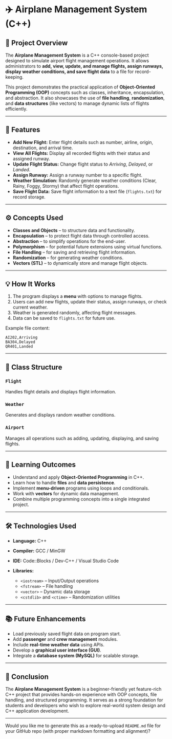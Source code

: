 # ✈️ Airplane Management System (C++)

## 📝 Project Overview

The **Airplane Management System** is a C++ console-based project designed to simulate airport flight management operations. It allows administrators to **add, view, update, and manage flights, assign runways, display weather conditions, and save flight data** to a file for record-keeping.

This project demonstrates the practical application of **Object-Oriented Programming (OOP)** concepts such as classes, inheritance, encapsulation, and abstraction. It also showcases the use of **file handling**, **randomization**, and **data structures** (like vectors) to manage dynamic lists of flights efficiently.

---

## 🚀 Features

* **Add New Flight:** Enter flight details such as number, airline, origin, destination, and arrival time.
* **View All Flights:** Display all recorded flights with their status and assigned runway.
* **Update Flight Status:** Change flight status to *Arriving*, *Delayed*, or *Landed*.
* **Assign Runway:** Assign a runway number to a specific flight.
* **Weather Simulation:** Randomly generate weather conditions (Clear, Rainy, Foggy, Stormy) that affect flight operations.
* **Save Flight Data:** Save flight information to a text file (`flights.txt`) for record storage.

---

## ⚙️ Concepts Used

* **Classes and Objects** – to structure data and functionality.
* **Encapsulation** – to protect flight data through controlled access.
* **Abstraction** – to simplify operations for the end-user.
* **Polymorphism** – for potential future extensions using virtual functions.
* **File Handling** – for saving and retrieving flight information.
* **Randomization** – for generating weather conditions.
* **Vectors (STL)** – to dynamically store and manage flight objects.

---

## 💡 How It Works

1. The program displays a **menu** with options to manage flights.
2. Users can add new flights, update their status, assign runways, or check current weather.
3. Weather is generated randomly, affecting flight messages.
4. Data can be saved to `flights.txt` for future use.

Example file content:

```
AI202,Arriving
BA304,Delayed
QR401,Landed
```

---

## 🧩 Class Structure

### `Flight`

Handles flight details and displays flight information.

### `Weather`

Generates and displays random weather conditions.

### `Airport`

Manages all operations such as adding, updating, displaying, and saving flights.

---

## 🧠 Learning Outcomes

* Understand and apply **Object-Oriented Programming** in C++.
* Learn how to handle **files** and **data persistence**.
* Implement **menu-driven** programs using loops and conditionals.
* Work with **vectors** for dynamic data management.
* Combine multiple programming concepts into a single integrated project.

---

## 🛠️ Technologies Used

* **Language:** C++
* **Compiler:** GCC / MinGW
* **IDE:** Code::Blocks / Dev-C++ / Visual Studio Code
* **Libraries:**

  * `<iostream>` – Input/Output operations
  * `<fstream>` – File handling
  * `<vector>` – Dynamic data storage
  * `<cstdlib>` and `<ctime>` – Randomization utilities

---

## 📚 Future Enhancements

* Load previously saved flight data on program start.
* Add **passenger** and **crew management** modules.
* Include **real-time weather data** using APIs.
* Develop a **graphical user interface (GUI)**.
* Integrate a **database system (MySQL)** for scalable storage.

---

## 🏁 Conclusion

The **Airplane Management System** is a beginner-friendly yet feature-rich C++ project that provides hands-on experience with OOP concepts, file handling, and structured programming. It serves as a strong foundation for students and developers who wish to explore real-world system design and C++ application development.

---

Would you like me to generate this as a ready-to-upload `README.md` file for your GitHub repo (with proper markdown formatting and alignment)?

